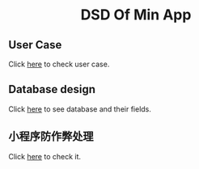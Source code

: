 # <center>DSD Of Min App</center>
## User Case
Click [here](./DSD_UserCase.md) to check user case.
## Database design
Click [here](./db.md) to see database and their fields.
## 小程序防作弊处理
Click [here](./min_app_prevent_cheat.md) to check it.
